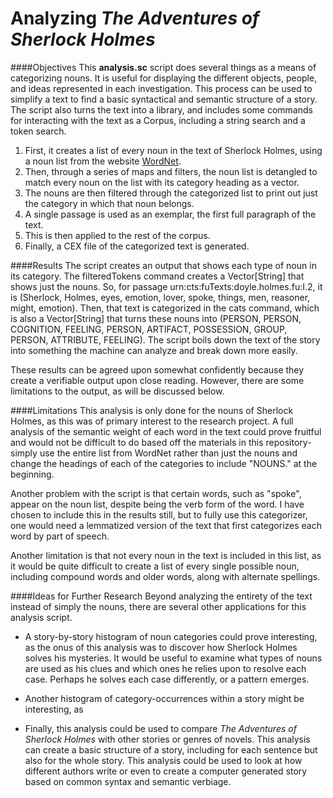 # Analyzing *The Adventures of Sherlock Holmes*

####Objectives
This **analysis.sc** script does several things as a means of categorizing nouns. It is useful for displaying the different objects, people, and ideas represented in each investigation. This process can be used to simplify a text to find a basic syntactical and semantic structure of a story. The script also turns the text into a library, and includes some commands for interacting with the text as a Corpus, including a string search and a token search.


1. First, it creates a list of every noun in the text of Sherlock Holmes, using a noun list from the website [WordNet](https://wordnet.princeton.edu/).
2. Then, through a series of maps and filters, the noun list is detangled to match every noun on the list with its category heading as a vector.
3. The nouns are then filtered through the categorized list to print out just the category in which that noun belongs.
4. A single passage is used as an exemplar, the first full paragraph of the text.
5. This is then applied to the rest of the corpus.
6. Finally, a CEX file of the categorized text is generated.

####Results
The script creates an output that shows each type of noun in its category. The filteredTokens command creates a Vector[String] that shows just the nouns. So, for passage urn:cts:fuTexts:doyle.holmes.fu:I.2, it is (Sherlock, Holmes, eyes, emotion, lover, spoke, things, men, reasoner, might, emotion). Then, that text is categorized in the cats command, which is also a Vector[String] that turns these nouns into (PERSON, PERSON, COGNITION, FEELING, PERSON, ARTIFACT, POSSESSION, GROUP, PERSON, ATTRIBUTE, FEELING). The script boils down the text of the story into something the machine can analyze and break down more easily.

These results can be agreed upon somewhat confidently because they create a verifiable output upon close reading. However, there are some limitations to the output, as will be discussed below.

####Limitations
This analysis is only done for the nouns of Sherlock Holmes, as this was of primary interest to the research project. A full analysis of the semantic weight of each word in the text could prove fruitful and would not be difficult to do based off the materials in this repository- simply use the entire list from WordNet rather than just the nouns and change the headings of each of the categories to include "NOUNS." at the beginning.

Another problem with the script is that certain words, such as "spoke", appear on the noun list, despite being the verb form of the word. I have chosen to include this in the results still, but to fully use this categorizer, one would need a lemmatized version of the text that first categorizes each word by part of speech.

Another limitation is that not every noun in the text is included in this list, as it would be quite difficult to create a list of every single possible noun, including compound words and older words, along with alternate spellings.


####Ideas for Further Research
Beyond analyzing the entirety of the text instead of simply the nouns, there are several other applications for this analysis script.

- A story-by-story histogram of noun categories could prove interesting, as the onus of this analysis was to discover how Sherlock Holmes solves his mysteries. It would be useful to examine what types of nouns are used as his clues and which ones he relies upon to resolve each case. Perhaps he solves each case differently, or a pattern emerges.

- Another histogram of category-occurrences within a story might be interesting, as

- Finally, this analysis could be used to compare *The Adventures of Sherlock Holmes* with other stories or genres of novels. This analysis can create a basic structure of a story, including for each sentence but also for the whole story. This analysis could be used to look at how different authors write or even to create a computer generated story based on common syntax and semantic verbiage.
